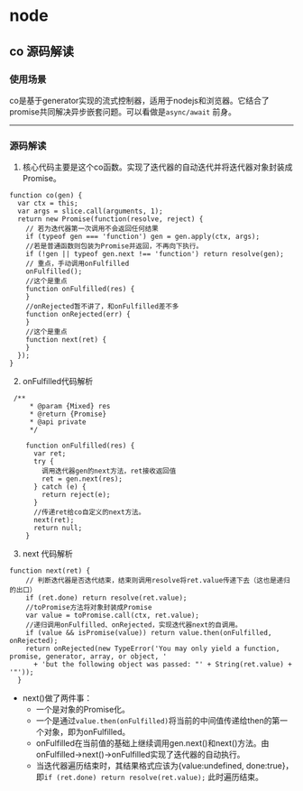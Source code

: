 # node
## co 源码解读
### 使用场景
co是基于generator实现的流式控制器，适用于nodejs和浏览器。它结合了promise共同解决异步嵌套问题。可以看做是```async/await```
前身。

***
### 源码解读
1. 核心代码主要是这个co函数。实现了迭代器的自动迭代并将迭代器对象封装成Promise。
```
function co(gen) {
  var ctx = this;
  var args = slice.call(arguments, 1);
  return new Promise(function(resolve, reject) {
    // 若为迭代器第一次调用不会返回任何结果
    if (typeof gen === 'function') gen = gen.apply(ctx, args);
    //若是普通函数则包装为Promise并返回，不再向下执行。
    if (!gen || typeof gen.next !== 'function') return resolve(gen);
    // 重点，手动调用onFulfilled
    onFulfilled();
    //这个是重点
    function onFulfilled(res) {
    }
    //onRejected暂不讲了，和onFulfilled差不多
    function onRejected(err) {
    }
    //这个是重点
    function next(ret) {
    }
  });
}

```
2. onFulfilled代码解析
```
 /**
     * @param {Mixed} res
     * @return {Promise}
     * @api private
     */

    function onFulfilled(res) {
      var ret;
      try {
        调用迭代器gen的next方法，ret接收返回值
        ret = gen.next(res);
      } catch (e) {
        return reject(e);
      }
      //传递ret给co自定义的next方法。
      next(ret);
      return null;
    }
```
3. next 代码解析
```
function next(ret) {
    // 判断迭代器是否迭代结束，结束则调用resolve将ret.value传递下去（这也是递归的出口）
    if (ret.done) return resolve(ret.value);
    //toPromise方法将对象封装成Promise
    var value = toPromise.call(ctx, ret.value);
    //递归调用onFulfilled、onRejected，实现迭代器next的自调用。
    if (value && isPromise(value)) return value.then(onFulfilled, onRejected);
    return onRejected(new TypeError('You may only yield a function, promise, generator, array, or object, '
      + 'but the following object was passed: "' + String(ret.value) + '"'));
  }
```
* next()做了两件事：
  * 一个是对象的Promise化。
  * 一个是通过`value.then(onFulfilled)`将当前的中间值传递给then的第一个对象，即为onFulfilled。
  * onFulfilled在当前值的基础上继续调用gen.next()和next()方法。由onFulfilled->next()->onFulfilled实现了迭代器的自动执行。
  * 当迭代器遍历结束时，其结果格式应该为{value:undefined, done:true}，即`if (ret.done) return resolve(ret.value);` 此时遍历结束。

